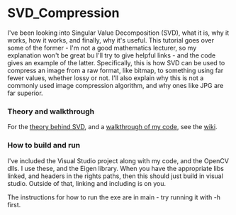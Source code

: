 # SVD_Compression
I've been looking into Singular Value Decomposition (SVD), what it is, why it works, how it works, and finally, why it's useful. This tutorial goes over some of the former - I'm not a good mathematics lecturer, so my explanation won't be great bu I'll try to give helpful links - and the code gives an example of the latter. Specifically, this is how SVD can be used to compress an image from a raw format, like bitmap, to something using far fewer values, whether lossy or not. I'll also explain why this is not a commonly used image compression algorithm, and why ones like JPG are far superior.


### Theory and walkthrough
For the [theory behind SVD](https://github.com/dmckinnon/SVD_Compression/wiki/SVD-Theory), and a [walkthrough of my code](https://github.com/dmckinnon/SVD_Compression/wiki/Image-compression), see the [wiki](https://github.com/dmckinnon/SVD_Compression/wiki). 

### How to build and run
I've included the Visual Studio project along with my code, and the OpenCV dlls. I use these, and the Eigen library. When you have the appropriate libs linked, and headers in the rights paths, then this should just build in visual studio. Outside of that, linking and including is on you. 

The instructions for how to run the exe are in main - try running it with -h first. 
